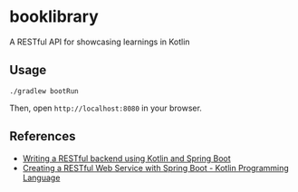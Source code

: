 # booklibrary

A RESTful API for showcasing learnings in Kotlin


## Usage

```
./gradlew bootRun
```

Then, open `http://localhost:8080` in your browser.

## References

* [Writing a RESTful backend using Kotlin and Spring Boot](https://medium.com/@dime.kotevski/writing-a-restful-backend-using-kotlin-and-spring-boot-9f162c96e428)
* [Creating a RESTful Web Service with Spring Boot - Kotlin Programming Language](https://kotlinlang.org/docs/tutorials/spring-boot-restful.html)

